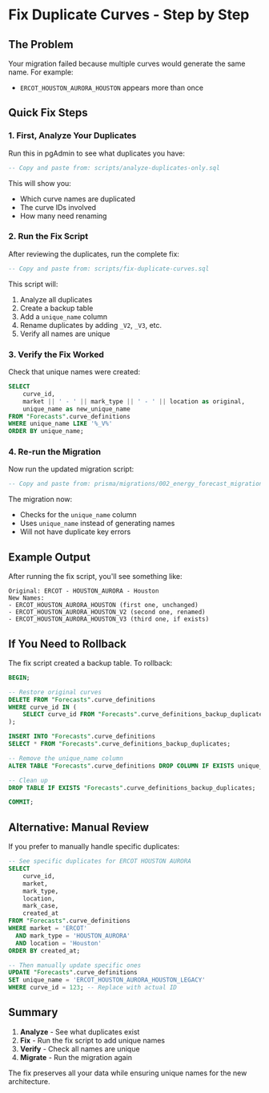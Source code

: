 # Fix Duplicate Curves - Step by Step

## The Problem
Your migration failed because multiple curves would generate the same name. For example:
- `ERCOT_HOUSTON_AURORA_HOUSTON` appears more than once

## Quick Fix Steps

### 1. First, Analyze Your Duplicates
Run this in pgAdmin to see what duplicates you have:

```sql
-- Copy and paste from: scripts/analyze-duplicates-only.sql
```

This will show you:
- Which curve names are duplicated
- The curve IDs involved
- How many need renaming

### 2. Run the Fix Script
After reviewing the duplicates, run the complete fix:

```sql
-- Copy and paste from: scripts/fix-duplicate-curves.sql
```

This script will:
1. Analyze all duplicates
2. Create a backup table
3. Add a `unique_name` column
4. Rename duplicates by adding `_V2`, `_V3`, etc.
5. Verify all names are unique

### 3. Verify the Fix Worked
Check that unique names were created:

```sql
SELECT 
    curve_id,
    market || ' - ' || mark_type || ' - ' || location as original,
    unique_name as new_unique_name
FROM "Forecasts".curve_definitions
WHERE unique_name LIKE '%_V%'
ORDER BY unique_name;
```

### 4. Re-run the Migration
Now run the updated migration script:

```sql
-- Copy and paste from: prisma/migrations/002_energy_forecast_migration_real_data.sql
```

The migration now:
- Checks for the `unique_name` column
- Uses `unique_name` instead of generating names
- Will not have duplicate key errors

## Example Output

After running the fix script, you'll see something like:

```
Original: ERCOT - HOUSTON_AURORA - Houston
New Names:
- ERCOT_HOUSTON_AURORA_HOUSTON (first one, unchanged)
- ERCOT_HOUSTON_AURORA_HOUSTON_V2 (second one, renamed)
- ERCOT_HOUSTON_AURORA_HOUSTON_V3 (third one, if exists)
```

## If You Need to Rollback

The fix script created a backup table. To rollback:

```sql
BEGIN;

-- Restore original curves
DELETE FROM "Forecasts".curve_definitions 
WHERE curve_id IN (
    SELECT curve_id FROM "Forecasts".curve_definitions_backup_duplicates
);

INSERT INTO "Forecasts".curve_definitions
SELECT * FROM "Forecasts".curve_definitions_backup_duplicates;

-- Remove the unique_name column
ALTER TABLE "Forecasts".curve_definitions DROP COLUMN IF EXISTS unique_name;

-- Clean up
DROP TABLE IF EXISTS "Forecasts".curve_definitions_backup_duplicates;

COMMIT;
```

## Alternative: Manual Review

If you prefer to manually handle specific duplicates:

```sql
-- See specific duplicates for ERCOT HOUSTON AURORA
SELECT 
    curve_id,
    market,
    mark_type,
    location,
    mark_case,
    created_at
FROM "Forecasts".curve_definitions
WHERE market = 'ERCOT' 
  AND mark_type = 'HOUSTON_AURORA'
  AND location = 'Houston'
ORDER BY created_at;

-- Then manually update specific ones
UPDATE "Forecasts".curve_definitions
SET unique_name = 'ERCOT_HOUSTON_AURORA_HOUSTON_LEGACY'
WHERE curve_id = 123; -- Replace with actual ID
```

## Summary

1. **Analyze** - See what duplicates exist
2. **Fix** - Run the fix script to add unique names
3. **Verify** - Check all names are unique
4. **Migrate** - Run the migration again

The fix preserves all your data while ensuring unique names for the new architecture. 